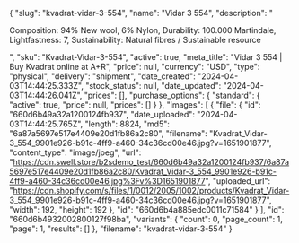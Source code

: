 {
  "slug": "kvadrat-vidar-3-554",
  "name": "Vidar 3 554",
  "description": "<p>Composition: 94% New wool, 6% Nylon, Durability: 100.000 Martindale, Lightfastness: 7, Sustainability: Natural fibres / Sustainable resource</p>",
  "sku": "Kvadrat-Vidar-3-554",
  "active": true,
  "meta_title": "Vidar 3 554 | Buy Kvadrat online at A+R",
  "price": null,
  "currency": "USD",
  "type": "physical",
  "delivery": "shipment",
  "date_created": "2024-04-03T14:44:25.333Z",
  "stock_status": null,
  "date_updated": "2024-04-03T14:44:26.041Z",
  "prices": [],
  "purchase_options": {
    "standard": {
      "active": true,
      "price": null,
      "prices": []
    }
  },
  "images": [
    {
      "file": {
        "id": "660d6b49a32a1200124fb937",
        "date_uploaded": "2024-04-03T14:44:25.765Z",
        "length": 8824,
        "md5": "6a87a5697e517e4409e20d1fb86a2c80",
        "filename": "Kvadrat_Vidar-3_554_9901e926-b91c-4ff9-a460-34c36cd00e46.jpg?v=1651901877",
        "content_type": "image/jpeg",
        "url": "https://cdn.swell.store/b2sdemo_test/660d6b49a32a1200124fb937/6a87a5697e517e4409e20d1fb86a2c80/Kvadrat_Vidar-3_554_9901e926-b91c-4ff9-a460-34c36cd00e46.jpg%3Fv%3D1651901877",
        "uploaded_url": "https://cdn.shopify.com/s/files/1/0012/2005/1002/products/Kvadrat_Vidar-3_554_9901e926-b91c-4ff9-a460-34c36cd00e46.jpg?v=1651901877",
        "width": 192,
        "height": 192
      },
      "id": "660d6b4a885edc0011c71584"
    }
  ],
  "id": "660d6b4932002800127f98ba",
  "variants": {
    "count": 0,
    "page_count": 1,
    "page": 1,
    "results": []
  },
  "filename": "kvadrat-vidar-3-554"
}